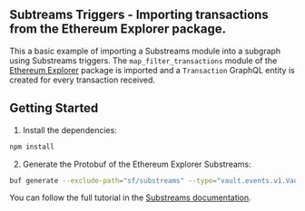 ## Subtreams Triggers - Importing transactions from the Ethereum Explorer package.

This a basic example of importing a Substreams module into a subgraph using Substreams triggers. The `map_filter_transactions` module of the [Ethereum Explorer](https://github.com/streamingfast/substreams-explorers/tree/main/ethereum-explorer) package is imported and a `Transaction` GraphQL entity is created for every transaction received.

## Getting Started

1. Install the dependencies:

```bash
npm install
```

2. Generate the Protobuf of the Ethereum Explorer Substreams:

```bash
buf generate --exclude-path="sf/substreams" --type="vault.events.v1.VaultEvent" splyce-vault-explorer-v1.0.0.spkg#format=bin
```

You can follow the full tutorial in the [Substreams documentation](https://substreams.streamingfast.io/documentation/consume/subgraph/triggers).
